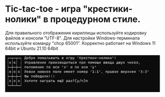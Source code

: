 # Tic-tac-toe - игра "крестики-нолики" в процедурном стиле.

Для правильного отображения кириллицы используйте кодировку файлов и консоли "UTF-8".
Для настройки Windows-терминала используйте команду "chcp 65001".
Корректно работает на Windows 11 64bit и Ubuntu 21.10 64bit

![Иллюстрация к проекту](https://github.com/Ruddytip/Tic-tac-toe/blob/master/image/image.bmp)

